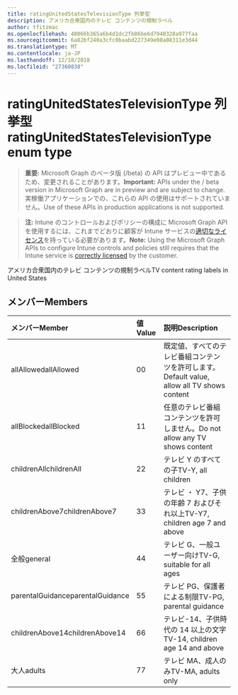 ```yaml
---
title: ratingUnitedStatesTelevisionType 列挙型
description: アメリカ合衆国内のテレビ コンテンツの規制ラベル
author: tfitzmac
ms.openlocfilehash: 40066b365a6b4d1dc2fb86be6d7940328a977faa
ms.sourcegitcommit: 6a82bf240a3cfc0baabd227349e08a08311e3d44
ms.translationtype: MT
ms.contentlocale: ja-JP
ms.lasthandoff: 12/18/2018
ms.locfileid: "27360838"
---
```

# <a name="ratingunitedstatestelevisiontype-enum-type"></a><span data-ttu-id="d263e-103">ratingUnitedStatesTelevisionType 列挙型</span><span class="sxs-lookup"><span data-stu-id="d263e-103">ratingUnitedStatesTelevisionType enum type</span></span>

> <span data-ttu-id="d263e-104">**重要:** Microsoft Graph のベータ版 (/beta) の API はプレビュー中であるため、変更されることがあります。</span><span class="sxs-lookup"><span data-stu-id="d263e-104">**Important:** APIs under the / beta version in Microsoft Graph are in preview and are subject to change.</span></span> <span data-ttu-id="d263e-105">実稼働アプリケーションでの、これらの API の使用はサポートされていません。</span><span class="sxs-lookup"><span data-stu-id="d263e-105">Use of these APIs in production applications is not supported.</span></span>

> <span data-ttu-id="d263e-106">**注:** Intune のコントロールおよびポリシーの構成に Microsoft Graph API を使用するには、これまでどおりに顧客が Intune サービスの[適切なライセンス](https://go.microsoft.com/fwlink/?linkid=839381)を持っている必要があります。</span><span class="sxs-lookup"><span data-stu-id="d263e-106">**Note:** Using the Microsoft Graph APIs to configure Intune controls and policies still requires that the Intune service is [correctly licensed](https://go.microsoft.com/fwlink/?linkid=839381) by the customer.</span></span>

<span data-ttu-id="d263e-107">アメリカ合衆国内のテレビ コンテンツの規制ラベル</span><span class="sxs-lookup"><span data-stu-id="d263e-107">TV content rating labels in United States</span></span>
## <a name="members"></a><span data-ttu-id="d263e-108">メンバー</span><span class="sxs-lookup"><span data-stu-id="d263e-108">Members</span></span>
|<span data-ttu-id="d263e-109">メンバー</span><span class="sxs-lookup"><span data-stu-id="d263e-109">Member</span></span>|<span data-ttu-id="d263e-110">値</span><span class="sxs-lookup"><span data-stu-id="d263e-110">Value</span></span>|<span data-ttu-id="d263e-111">説明</span><span class="sxs-lookup"><span data-stu-id="d263e-111">Description</span></span>|
|:---|:---|:---|
|<span data-ttu-id="d263e-112">allAllowed</span><span class="sxs-lookup"><span data-stu-id="d263e-112">allAllowed</span></span>|<span data-ttu-id="d263e-113">0</span><span class="sxs-lookup"><span data-stu-id="d263e-113">0</span></span>|<span data-ttu-id="d263e-114">既定値、すべてのテレビ番組コンテンツを許可します。</span><span class="sxs-lookup"><span data-stu-id="d263e-114">Default value, allow all TV shows content</span></span>|
|<span data-ttu-id="d263e-115">allBlocked</span><span class="sxs-lookup"><span data-stu-id="d263e-115">allBlocked</span></span>|<span data-ttu-id="d263e-116">1</span><span class="sxs-lookup"><span data-stu-id="d263e-116">1</span></span>|<span data-ttu-id="d263e-117">任意のテレビ番組コンテンツを許可しません。</span><span class="sxs-lookup"><span data-stu-id="d263e-117">Do not allow any TV shows content</span></span>|
|<span data-ttu-id="d263e-118">childrenAll</span><span class="sxs-lookup"><span data-stu-id="d263e-118">childrenAll</span></span>|<span data-ttu-id="d263e-119">2</span><span class="sxs-lookup"><span data-stu-id="d263e-119">2</span></span>|<span data-ttu-id="d263e-120">テレビ Y のすべての子</span><span class="sxs-lookup"><span data-stu-id="d263e-120">TV-Y, all children</span></span>|
|<span data-ttu-id="d263e-121">childrenAbove7</span><span class="sxs-lookup"><span data-stu-id="d263e-121">childrenAbove7</span></span>|<span data-ttu-id="d263e-122">3</span><span class="sxs-lookup"><span data-stu-id="d263e-122">3</span></span>|<span data-ttu-id="d263e-123">テレビ ・ Y7、子供の年齢 7 およびそれ以上</span><span class="sxs-lookup"><span data-stu-id="d263e-123">TV-Y7, children age 7 and above</span></span>|
|<span data-ttu-id="d263e-124">全般</span><span class="sxs-lookup"><span data-stu-id="d263e-124">general</span></span>|<span data-ttu-id="d263e-125">4</span><span class="sxs-lookup"><span data-stu-id="d263e-125">4</span></span>|<span data-ttu-id="d263e-126">テレビ G、一般ユーザー向け</span><span class="sxs-lookup"><span data-stu-id="d263e-126">TV-G, suitable for all ages</span></span>|
|<span data-ttu-id="d263e-127">parentalGuidance</span><span class="sxs-lookup"><span data-stu-id="d263e-127">parentalGuidance</span></span>|<span data-ttu-id="d263e-128">5</span><span class="sxs-lookup"><span data-stu-id="d263e-128">5</span></span>|<span data-ttu-id="d263e-129">テレビ PG、保護者による制限</span><span class="sxs-lookup"><span data-stu-id="d263e-129">TV-PG, parental guidance</span></span>|
|<span data-ttu-id="d263e-130">childrenAbove14</span><span class="sxs-lookup"><span data-stu-id="d263e-130">childrenAbove14</span></span>|<span data-ttu-id="d263e-131">6</span><span class="sxs-lookup"><span data-stu-id="d263e-131">6</span></span>|<span data-ttu-id="d263e-132">テレビ-14、子供時代の 14 以上の文字</span><span class="sxs-lookup"><span data-stu-id="d263e-132">TV-14, children age 14 and above</span></span>|
|<span data-ttu-id="d263e-133">大人</span><span class="sxs-lookup"><span data-stu-id="d263e-133">adults</span></span>|<span data-ttu-id="d263e-134">7</span><span class="sxs-lookup"><span data-stu-id="d263e-134">7</span></span>|<span data-ttu-id="d263e-135">テレビ MA、成人のみ</span><span class="sxs-lookup"><span data-stu-id="d263e-135">TV-MA, adults only</span></span>|





